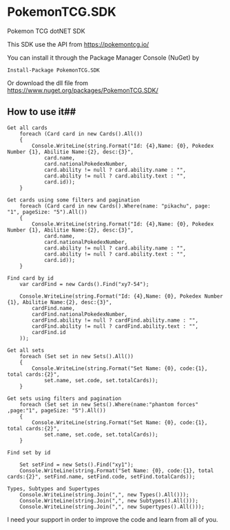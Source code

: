 # PokemonTCG.SDK
Pokemon TCG dotNET SDK

This SDK use the API from https://pokemontcg.io/

You can install it through the Package Manager Console (NuGet) by
    
    Install-Package PokemonTCG.SDK
    
Or download the dll file from https://www.nuget.org/packages/PokemonTCG.SDK/

## How to use it##

	Get all cards
		foreach (Card card in new Cards().All())
        {
			Console.WriteLine(string.Format("Id: {4},Name: {0}, Pokedex Number {1}, Abilitie Name:{2}, desc:{3}",
				card.name,
				card.nationalPokedexNumber,
				card.ability != null ? card.ability.name : "",
				card.ability != null ? card.ability.text : "",
				card.id));
		}
		
	Get cards using some filters and pagination
		foreach (Card card in new Cards().Where(name: "pikachu", page: "1", pageSize: "5").All())
		{
			Console.WriteLine(string.Format("Id: {4},Name: {0}, Pokedex Number {1}, Abilitie Name:{2}, desc:{3}",
				card.name,
				card.nationalPokedexNumber,
				card.ability != null ? card.ability.name : "",
				card.ability != null ? card.ability.text : "",
				card.id));
		}

	Find card by id
		var cardFind = new Cards().Find("xy7-54");
		
		Console.WriteLine(string.Format("Id: {4},Name: {0}, Pokedex Number {1}, Abilitie Name:{2}, desc:{3}",
			cardFind.name,
			cardFind.nationalPokedexNumber,
			cardFind.ability != null ? cardFind.ability.name : "",
			cardFind.ability != null ? cardFind.ability.text : "",
			cardFind.id
		));

	Get all sets
		foreach (Set set in new Sets().All())	
		{
			Console.WriteLine(string.Format("Set Name: {0}, code:{1}, total cards:{2}",
				set.name, set.code, set.totalCards));
		}

	Get sets using filters and pagination
		foreach (Set set in new Sets().Where(name:"phantom forces" ,page:"1", pageSize: "5").All())
		{
			Console.WriteLine(string.Format("Set Name: {0}, code:{1}, total cards:{2}",
				set.name, set.code, set.totalCards));
		}

	Find set by id
		
		Set setFind = new Sets().Find("xy1");
		Console.WriteLine(string.Format("Set Name: {0}, code:{1}, total cards:{2}", setFind.name, setFind.code, setFind.totalCards));

	Types, Subtypes and Supertypes
		Console.WriteLine(string.Join(",", new Types().All()));
		Console.WriteLine(string.Join(",", new Subtypes().All()));
		Console.WriteLine(string.Join(",", new Supertypes().All()));

I need your support in order to improve the code and learn from all of you.
